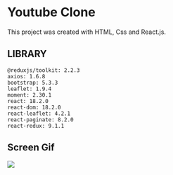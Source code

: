 <h1>Youtube Clone</h1>

This project was created with HTML, Css and React.js.

<h2>LIBRARY</h2>

    @reduxjs/toolkit: 2.2.3
    axios: 1.6.8
    bootstrap: 5.3.3
    leaflet: 1.9.4
    moment: 2.30.1
    react: 18.2.0
    react-dom: 18.2.0
    react-leaflet: 4.2.1
    react-paginate: 8.2.0
    react-redux: 9.1.1

<h2>Screen Gif</h2>

![](radar.gif)

